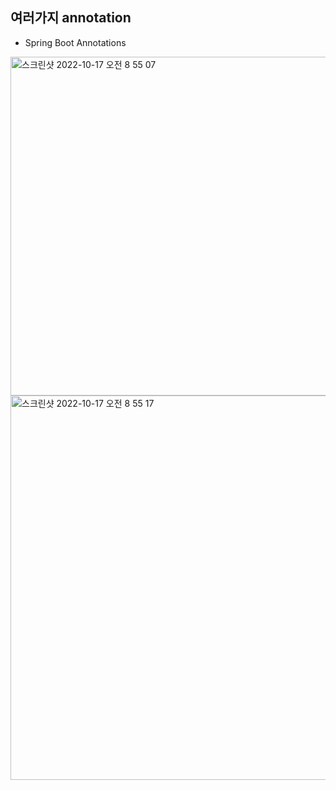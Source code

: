 ## 여러가지 annotation
- Spring Boot Annotations
<img width="542" alt="스크린샷 2022-10-17 오전 8 55 07" src="https://user-images.githubusercontent.com/75515697/196064953-938cc5b0-7849-4c23-9d0e-c076990715d3.png">

<img width="615" alt="스크린샷 2022-10-17 오전 8 55 17" src="https://user-images.githubusercontent.com/75515697/196064961-bf70ef42-92d7-4e77-aab3-9b640d364e96.png">
